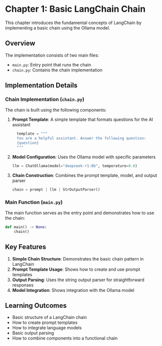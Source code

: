 # Chapter 1: Basic LangChain Chain

This chapter introduces the fundamental concepts of LangChain by implementing a basic chain using the Ollama model.

## Overview

The implementation consists of two main files:

- `main.py`: Entry point that runs the chain
- `chain.py`: Contains the chain implementation

## Implementation Details

### Chain Implementation (`chain.py`)

The chain is built using the following components:

1. **Prompt Template**: A simple template that formats questions for the AI assistant

    ```python
      template = """
      You are a helpful assistant. Answer the following question:
      {question}
      """
    ```

2. **Model Configuration**: Uses the Ollama model with specific parameters

    ```python
    llm = ChatOllama(model="deepseek-r1:8b", temperature=0.0)
    ```

3. **Chain Construction**: Combines the prompt template, model, and output parser

    ```python
    chain = prompt | llm | StrOutputParser()
    ```

### Main Function (`main.py`)

The main function serves as the entry point and demonstrates how to use the chain:

```python
def main() -> None:
    chain()
```

## Key Features

1. **Simple Chain Structure**: Demonstrates the basic chain pattern in LangChain
2. **Prompt Template Usage**: Shows how to create and use prompt templates
3. **Output Parsing**: Uses the string output parser for straightforward responses
4. **Model Integration**: Shows integration with the Ollama model

## Learning Outcomes

- Basic structure of a LangChain chain
- How to create prompt templates
- How to integrate language models
- Basic output parsing
- How to combine components into a functional chain
